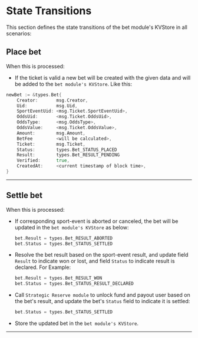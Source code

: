 # **State Transitions**

This section defines the state transitions of the bet module's KVStore in all scenarios:

## **Place bet**

When this is processed:

- If the ticket is valid a new bet will be created with the given data and will be added to the `bet module's KVStore`. Like this:

```go
newBet := &types.Bet{
    Creator:       msg.Creator,
    Uid:           msg.Uid,
    SportEventUid: <msg.Ticket.SportEventUid>,
    OddsUid:       <msg.Ticket.OddsUid>,
    OddsType:      <msg.OddsType>,
    OddsValue:     <msg.Ticket.OddsValue>,
    Amount:        msg.Amount,
    BetFee         <will be calculated>,
    Ticket:        msg.Ticket,
    Status:        types.Bet_STATUS_PLACED
    Result:        types.Bet_RESULT_PENDING
    Verified:      true,
    CreatedAt:     <current timestamp of block time>,
}
```

---

## **Settle bet**

When this  is processed:

- If corresponding sport-event is aborted or canceled, the bet will be updated in the `bet module's KVStore` as below:

    ```go
    bet.Result = types.Bet_RESULT_ABORTED
    bet.Status = types.Bet_STATUS_SETTLED
    ```

- Resolve the bet result based on the sport-event result, and update field `Result` to indicate won or lost, and field `Status` to indicate result is declared. For Example:

    ```go
    bet.Result = types.Bet_RESULT_WON
    bet.Status = types.Bet_STATUS_RESULT_DECLARED
    ```

- Call `Strategic Reserve module` to unlock fund and payout user based on the bet's result, and update the bet's `Status` field to indicate it is settled:

    ```go
    bet.Status = types.Bet_STATUS_SETTLED
    ```

- Store the updated bet in the `bet module's KVStore`.

---
